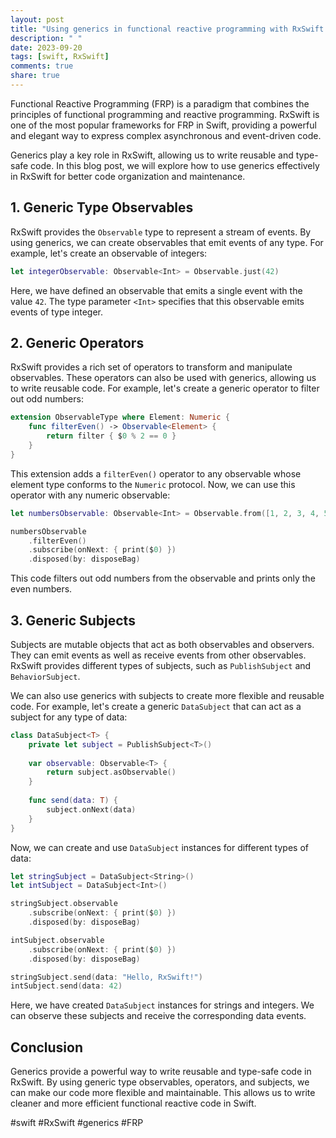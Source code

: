 ```yaml
---
layout: post
title: "Using generics in functional reactive programming with RxSwift in Swift"
description: " "
date: 2023-09-20
tags: [swift, RxSwift]
comments: true
share: true
---
```


Functional Reactive Programming (FRP) is a paradigm that combines the principles of functional programming and reactive programming. RxSwift is one of the most popular frameworks for FRP in Swift, providing a powerful and elegant way to express complex asynchronous and event-driven code.

Generics play a key role in RxSwift, allowing us to write reusable and type-safe code. In this blog post, we will explore how to use generics effectively in RxSwift for better code organization and maintenance.

## 1. Generic Type Observables

RxSwift provides the `Observable` type to represent a stream of events. By using generics, we can create observables that emit events of any type. For example, let's create an observable of integers:

```swift
let integerObservable: Observable<Int> = Observable.just(42)
```

Here, we have defined an observable that emits a single event with the value `42`. The type parameter `<Int>` specifies that this observable emits events of type integer.

## 2. Generic Operators

RxSwift provides a rich set of operators to transform and manipulate observables. These operators can also be used with generics, allowing us to write reusable code. For example, let's create a generic operator to filter out odd numbers:

```swift
extension ObservableType where Element: Numeric {
    func filterEven() -> Observable<Element> {
        return filter { $0 % 2 == 0 }
    }
}
```

This extension adds a `filterEven()` operator to any observable whose element type conforms to the `Numeric` protocol. Now, we can use this operator with any numeric observable:

```swift
let numbersObservable: Observable<Int> = Observable.from([1, 2, 3, 4, 5])

numbersObservable
    .filterEven()
    .subscribe(onNext: { print($0) })
    .disposed(by: disposeBag)
```

This code filters out odd numbers from the observable and prints only the even numbers.

## 3. Generic Subjects

Subjects are mutable objects that act as both observables and observers. They can emit events as well as receive events from other observables. RxSwift provides different types of subjects, such as `PublishSubject` and `BehaviorSubject`.

We can also use generics with subjects to create more flexible and reusable code. For example, let's create a generic `DataSubject` that can act as a subject for any type of data:

```swift
class DataSubject<T> {
    private let subject = PublishSubject<T>()
    
    var observable: Observable<T> {
        return subject.asObservable()
    }
    
    func send(data: T) {
        subject.onNext(data)
    }
}
```

Now, we can create and use `DataSubject` instances for different types of data:

```swift
let stringSubject = DataSubject<String>()
let intSubject = DataSubject<Int>()

stringSubject.observable
    .subscribe(onNext: { print($0) })
    .disposed(by: disposeBag)

intSubject.observable
    .subscribe(onNext: { print($0) })
    .disposed(by: disposeBag)

stringSubject.send(data: "Hello, RxSwift!")
intSubject.send(data: 42)
```

Here, we have created `DataSubject` instances for strings and integers. We can observe these subjects and receive the corresponding data events.

## Conclusion

Generics provide a powerful way to write reusable and type-safe code in RxSwift. By using generic type observables, operators, and subjects, we can make our code more flexible and maintainable. This allows us to write cleaner and more efficient functional reactive code in Swift.

#swift #RxSwift #generics #FRP